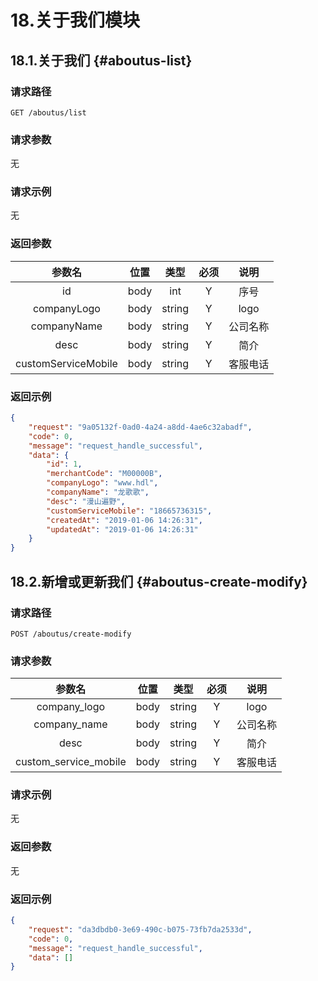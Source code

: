 # 18.关于我们模块
## 18.1.关于我们 {#aboutus-list}
### 请求路径
`GET /aboutus/list`
### 请求参数
无
### 请求示例
无
### 返回参数
|参数名|位置|类型|必须|说明|
|:----:|:----:|:----:|:----:|:-------:|
|id|body|int|Y|序号|
|companyLogo|body|string|Y|logo|
|companyName|body|string|Y|公司名称|
|desc|body|string|Y|简介|
|customServiceMobile|body|string|Y|客服电话|
### 返回示例

```json
{
    "request": "9a05132f-0ad0-4a24-a8dd-4ae6c32abadf",
    "code": 0,
    "message": "request_handle_successful",
    "data": {
        "id": 1,
        "merchantCode": "M00000B",
        "companyLogo": "www.hdl",
        "companyName": "龙歌歌",
        "desc": "漫山遍野",
        "customServiceMobile": "18665736315",
        "createdAt": "2019-01-06 14:26:31",
        "updatedAt": "2019-01-06 14:26:31"
    }
}
```


## 18.2.新增或更新我们 {#aboutus-create-modify}
### 请求路径
`POST /aboutus/create-modify`
### 请求参数
|参数名|位置|类型|必须|说明|
|:----:|:----:|:----:|:----:|:-------:|
|company_logo|body|string|Y|logo|
|company_name|body|string|Y|公司名称|
|desc|body|string|Y|简介|
|custom_service_mobile|body|string|Y|客服电话|
### 请求示例
无
### 返回参数
无
### 返回示例

```json
{
    "request": "da3dbdb0-3e69-490c-b075-73fb7da2533d",
    "code": 0,
    "message": "request_handle_successful",
    "data": []
}
```
